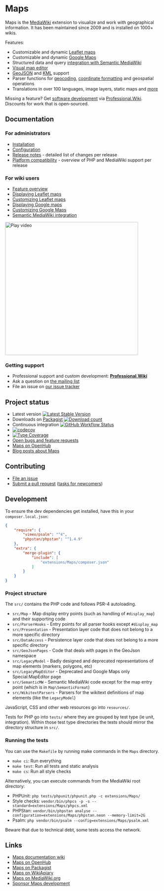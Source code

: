 # Maps

Maps is the [MediaWiki](https://www.mediawiki.org) extension to visualize and work with geographical
information. It has been maintained since 2009 and is installed on 1000+ wikis.

Features:

* Customizable and dynamic [Leaflet maps]
* Customizable and dynamic [Google Maps]
* Structured data and query [integration with Semantic MediaWiki]
* [Visual map editor]
* [GeoJSON] and [KML] support
* Parser functions for [geocoding], [coordinate formatting] and geospatial operations
* Translations in over 100 languages, image layers, static maps and [more]

Missing a feature? Get [software development](https://professional.wiki/en/mediawiki-development) 
via [Professional.Wiki](https://professional.wiki/). Discounts for work that is open-sourced.

## Documentation

### For administrators

* [Installation](https://maps.extension.wiki/wiki/Installation)
* [Configuration](https://maps.extension.wiki/wiki/Configuration)
* [Release notes](RELEASE-NOTES.md) - detailed list of changes per release
* [Platform compatibility](INSTALL.md#platform-compatibility-and-release-status) - overview of PHP and MediaWiki support per release

### For wiki users

* [Feature overview](https://maps.extension.wiki)
* [Displaying Leaflet maps](https://maps.extension.wiki/wiki/Displaying_Leaflet_maps)
* [Customizing Leaflet maps](https://maps.extension.wiki/wiki/Customizing_Leaflet_maps)
* [Displaying Google maps](https://maps.extension.wiki/wiki/Displaying_Google_maps)
* [Customizing Google Maps](https://maps.extension.wiki/wiki/Customizing_Google_Maps)
* [Semantic MediaWiki integration](https://maps.extension.wiki/wiki/Semantic_MediaWiki)

<a href="https://www.youtube.com/watch?v=TictndP793M"><img src=".github/youtube.jpg" width="430px" title="Play video" /></a>

### Getting support

* Professional support and custom development: **[Professional.Wiki](https://professional.wiki/)**
* Ask a question on [the mailing list](https://www.semantic-mediawiki.org/wiki/Mailing_list)
* File an issue on [our issue tracker](https://github.com/JeroenDeDauw/Maps/issues)

## Project status

* Latest version [![Latest Stable Version](https://poser.pugx.org/mediawiki/maps/v/stable)](https://packagist.org/packages/mediawiki/maps)
* Downloads on [Packagist](https://packagist.org/packages/mediawiki/maps) [![Download count](https://poser.pugx.org/mediawiki/maps/downloads)](https://packagist.org/packages/mediawiki/maps)
* Continuous integration [![GitHub Workflow Status](https://img.shields.io/github/actions/workflow/status/ProfessionalWiki/Maps/ci.yml?branch=master)](https://github.com/ProfessionalWiki/Maps/actions?query=workflow%3ACI)
* [![codecov](https://codecov.io/gh/ProfessionalWiki/Maps/branch/master/graph/badge.svg?token=GnOG3FF16Z)](https://codecov.io/gh/ProfessionalWiki/Maps)
* [![Type Coverage](https://shepherd.dev/github/ProfessionalWiki/Maps/coverage.svg)](https://shepherd.dev/github/ProfessionalWiki/Maps)
* [Open bugs and feature requests](https://github.com/JeroenDeDauw/Maps/issues)
* [Maps on OpenHub](https://www.openhub.net/p/maps/)
* [Blog posts about Maps](https://www.entropywins.wtf/blog/tag/maps/)

## Contributing

* [File an issue](https://github.com/JeroenDeDauw/Maps/issues)
* [Submit a pull request](https://github.com/JeroenDeDauw/Maps/pulls) ([tasks for newcomers](https://github.com/JeroenDeDauw/Maps/issues?q=is%3Aissue+is%3Aopen+label%3Anewcomer))

## Development

To ensure the dev dependencies get installed, have this in your `composer.local.json`:

```json
{
	"require": {
		"vimeo/psalm": "^4",
		"phpstan/phpstan": "^1.4.9"
	},
	"extra": {
		"merge-plugin": {
			"include": [
				"extensions/Maps/composer.json"
			]
		}
	}
}
```

### Project structure

The `src/` contains the PHP code and follows PSR-4 autoloading.

* `src/Map` - Map display entry points (such as handling of `#display_map`) and their supporting code
* `src/ParserHooks` - Entry points for all parser hooks except `#display_map`
* `src/Presentation` - Presentation layer code that does not belong to a more specific directory
* `src/DataAccess` - Persistence layer code that does not belong to a more specific directory
* `src/GeoJsonPages` - Code that deals with pages in the GeoJson namespace
* `src/LegacyModel` - Badly designed and deprecated representations of map elements (markers, polygons, etc)
* `src/LegacyMapEditor` - Deprecated and Google Maps only Special:MapEditor page
* `src/SemanticMW` - Semantic MediaWiki code except for the map entry point (which is in `Map\SemanticFormat`)
* `src/WikitextParsers` - Parsers for the wikitext definitions of map elements (like the `LegacyModel`)

JavaScript, CSS and other web resources go into `resources/`.

Tests for PHP go into `tests/` where they are grouped by test type (ie unit, integration). Within those test type
directories the tests should mirror the directory structure in `src/`.

### Running the tests

You can use the `Makefile` by running make commands in the `Maps` directory.

* `make ci`: Run everything
* `make test`: Run all tests and static analysis
* `make cs`: Run all style checks

Alternatively, you can execute commands from the MediaWiki root directory:

* PHPUnit: `php tests/phpunit/phpunit.php -c extensions/Maps/`
* Style checks: `vendor/bin/phpcs -p -s --standard=extensions/Maps/phpcs.xml`
* PHPStan: `vendor/bin/phpstan analyse --configuration=extensions/Maps/phpstan.neon --memory-limit=2G`
* Psalm: `php vendor/bin/psalm --config=extensions/Maps/psalm.xml`

Beware that due to technical debt, some tests access the network.

## Links

* [Maps documentation wiki](https://maps.extension.wiki)
* [Maps on OpenHub](https://www.openhub.net/p/maps/)
* [Maps on Packagist](https://packagist.org/packages/mediawiki/maps)
* [Maps on WikiApiary](https://wikiapiary.com/wiki/Extension:Maps)
* [Maps on MediaWiki.org](https://www.mediawiki.org/wiki/Extension:Maps)
* [Sponsor Maps development](https://github.com/sponsors/JeroenDeDauw)

[Leaflet maps]: https://maps.extension.wiki/wiki/Displaying_Leaflet_maps
[Google Maps]: https://maps.extension.wiki/wiki/Displaying_Google_Maps
[integration with Semantic MediaWiki]: https://maps.extension.wiki/wiki/Semantic_MediaWiki
[Visual map editor]: https://maps.extension.wiki/wiki/Visual_editing
[GeoJSON]: https://maps.extension.wiki/wiki/GeoJSON
[KML]: https://maps.extension.wiki/wiki/KML
[geocoding]: https://maps.extension.wiki/wiki/Geocoding
[coordinate formatting]: https://maps.extension.wiki/wiki/Coordinates_function
[more]: https://maps.extension.wiki/wiki/Maps_for_MediaWiki
